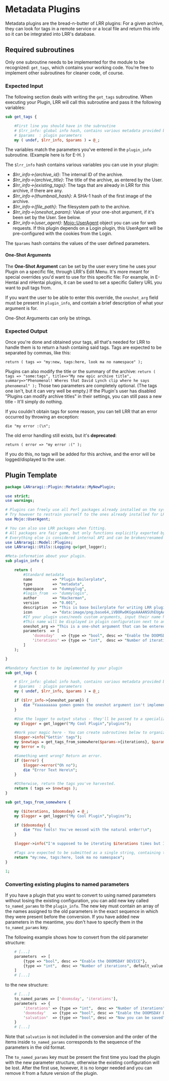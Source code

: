 # Metadata Plugins

Metadata plugins are the bread-n-butter of LRR plugins: For a given archive, they can look for tags in a remote service or a local file and return this info so it can be integrated into LRR's database.

## Required subroutines

Only one subroutine needs to be implemented for the module to be recognized: `get_tags`, which contains your working code. You're free to implement other subroutines for cleaner code, of course.

### Expected Input

The following section deals with writing the `get_tags` subroutine.
When executing your Plugin, LRR will call this subroutine and pass it the following variables:

```perl
sub get_tags {

    #First line you should have in the subroutine
    # $lrr_info: global info hash, contains various metadata provided by LRR
    # $params  : plugin parameters
    my ( undef, $lrr_info, $params ) = @_;
```

The variables match the parameters you've entered in the `plugin_info` subroutine. \(Example here is for E-H.  )

The `$lrr_info` hash contains various variables you can use in your plugin:

* _$lrr\_info->{archive\_id}_: The internal ID of the archive.
* _$lrr\_info->{archive\_title}_: The title of the archive, as entered by the User.
* _$lrr\_info->{existing\_tags}_: The tags that are already in LRR for this archive, if there are any.
* _$lrr\_info->{thumbnail\_hash}_: A SHA-1 hash of the first image of the archive.
* _$lrr\_info->{file\_path}_: The filesystem path to the archive.
* _$lrr\_info->{oneshot\_param}_: Value of your one-shot argument, if it's been set by the User. See below.
* _$lrr\_info->{user\_agent}_: [Mojo::UserAgent](https://mojolicious.org/perldoc/Mojo/UserAgent) object you can use for web requests. If this plugin depends on a Login plugin, this UserAgent will be pre-configured with the cookies from the Login.

The `$params` hash contains the values of the user defined parameters.

#### One-Shot Arguments

The **One-Shot Argument** can be set by the user every time he uses your Plugin on a specific file, through LRR's Edit Menu.
It's more meant for special overrides you'd want to use for this specific file:
For example, in E-Hentai and nHentai plugins, it can be used to set a specific Gallery URL you want to pull tags from.

If you want the user to be able to enter this override, the `oneshot_arg` field must be present in `plugin_info`, and contain a brief description of what your argument is for.

One-Shot Arguments can only be strings.

### Expected Output

Once you're done and obtained your tags, all that's needed for LRR to handle them is to return a hash containg said tags.
Tags are expected to be separated by commas, like this:

`return ( tags => "my:new, tags:here, look ma no namespace" );`

Plugins can also modify the title or the summary of the archive:
`return ( tags => "some:tags", title=>"My new epic archive title", summary=>"Phenomenal! Wheres that David Lynch clip where he says phenomenal" );`
Those two parameters are completely optional. \(The tags one isn't, but it can very well be empty.\)
If the Plugin's user has disabled "Plugins can modify archive titles" in their settings, you can still pass a new title - It'll simply do nothing.

If you couldn't obtain tags for some reason, you can tell LRR that an error occurred by throwing an exception:

`die "my error :(\n";`

The old error handling still exists, but it's **deprecated**:

`return ( error => "my error :(" );`

If you do this, no tags will be added for this archive, and the error will be logged/displayed to the user.

## Plugin Template

```perl
package LANraragi::Plugin::Metadata::MyNewPlugin;

use strict;
use warnings;

# Plugins can freely use all Perl packages already installed on the system
# Try however to restrain yourself to the ones already installed for LRR (see tools/cpanfile) to avoid extra installations by the end-user.
use Mojo::UserAgent;

# You can also use LRR packages when fitting.
# All packages are fair game, but only functions explicitly exported by the Utils packages are supported between versions.
# Everything else is considered internal API and can be broken/renamed between versions.
use LANraragi::Model::Plugins;
use LANraragi::Utils::Logging qw(get_logger);

#Meta-information about your plugin.
sub plugin_info {

    return (
        #Standard metadata
        name         => "Plugin Boilerplate",
        type         => "metadata",
        namespace    => "dummyplug",
        #login_from  => "dummylogin",
        author       => "Hackerman",
        version      => "0.001",
        description  => "This is base boilerplate for writing LRR plugins.",
        icon         => "data:image/png;base64,iVBORw0KGgoAAAANSUhEUgAAABQAAAAUCAYAAACNiR0NAAAABmJLR0QAAAAAAAD5Q7t/AAAACXBI\nWXMAAAsTAAALEwEAmpwYAAAAB3RJTUUH4wYDFCYzptBwXAAAAB1pVFh0Q29tbWVudAAAAAAAQ3Jl\nYXRlZCB3aXRoIEdJTVBkLmUHAAAAjUlEQVQ4y82UwQ7AIAhDqeH/f7k7kRgmiozDPKppyisAkpTG\nM6T5vAQBCIAeQQBCUkiWRTV68KJZ1FuG5vY/oazYGdcWh7diy1Bml5We1yiMW4dmQr+W65mPjFjU\n5PMg2P9jKKvUdxWMU8neqYUW4cBpffnxi8TsXk/Qs8GkGGaWhmes1ZmNmr8kuMPwAJzzZSoHwxbF\nAAAAAElFTkSuQmCC",
        #If your plugin uses/needs custom arguments, input their name here.
        #This name will be displayed in plugin configuration next to an input box for global arguments, and in archive edition for one-shot arguments.
        oneshot_arg => "This is a one-shot argument that can be entered by the user when executing this plugin on a file",
        parameters  => [
            'doomsday'   => {type => "bool", desc => "Enable the DOOMSDAY DEVICE"},
            'iterations' => {type => "int",  desc => "Number of iterations", default_value => "9001"}
        ]
    );

}

#Mandatory function to be implemented by your plugin
sub get_tags {

    # $lrr_info: global info hash, contains various metadata provided by LRR
    # $params  : plugin parameters
    my ( undef, $lrr_info, $params ) = @_;

    if ($lrr_info->{oneshot_param}) {
        die "Yaaaaaaaaa gomen gomen the oneshot argument isn't implemented -- You entered ".$lrr_info->{oneshot_param}.", right ?\n";
    }

    #Use the logger to output status - they'll be passed to a specialized logfile and written to STDOUT.
    my $logger = get_logger("My Cool Plugin","plugins");

    #Work your magic here - You can create subroutines below to organize the code better
    $logger->info("Gettin' tags");
    my $newtags = get_tags_from_somewhere($params->{iterations}, $params->{doomsday}); #To be implemented
    my $error = 0;

    #Something went wrong? Return an error.
    if ($error) {
        $logger->error("Oh no");
        die "Error Text Here\n";
    }

    #Otherwise, return the tags you've harvested.
    return ( tags => $newtags );
}

sub get_tags_from_somewhere {

    my ($iterations, $doomsday) = @_;
    my $logger = get_logger("My Cool Plugin","plugins");

    if ($doomsday) {
        die "You fools! You've messed with the natural order!\n";
    }

    $logger->info("I'm supposed to be iterating $iterations times but I don't give a damn my man");

    #Tags are expected to be submitted as a single string, containing tags split up by commas. Namespaces are optional.
    return "my:new, tags:here, look ma no namespace";
}

1;
```

### Converting existing plugins to named parameters

If you have a plugin that you want to convert to using named parameters without losing the existing configuration, you can add new key called `to_named_params` to the `plugin_info`.
The new key must contain an array of the names assigned to the old parameters in the exact sequence in which they were present before the conversion.
If you have added new parameters in the meantime, you don't have to specify them in the `to_named_params` key.

The following example shows how to convert from the old parameter structure:

```perl
    # [...]
    parameters  => [
        {type => "bool", desc => "Enable the DOOMSDAY DEVICE"},
        {type => "int",  desc => "Number of iterations", default_value => "9001"}
    ]
    # [...]
```

to the new structure:

```perl
    # [...]
    to_named_params => ['doomsday', 'iterations'],
    parameters  => {
        'iterations' => {type => "int",  desc => "Number of iterations", default_value => "9001"},
        'doomsday'   => {type => "bool", desc => "Enable the DOOMSDAY DEVICE"},
        'salvation'  => {type => "bool", desc => "Now you can be saved"}
    }
    # [...]
```

Note that `salvation` is not included in the conversion and the order of the items inside `to_named_params` corresponds to the sequence of the parameters in the old format.

The `to_named_params` key must be present the first time you load the plugin with the new parameter structure, otherwise the existing configuration will be lost. After the first use, however, it is no longer needed and you can remove it from a future version of the plugin.
